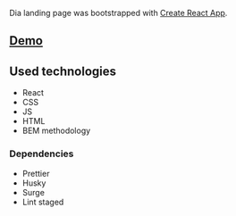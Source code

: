 Dia landing page was bootstrapped with [Create React App](https://github.com/facebook/create-react-app).
## [Demo](http://jukachu-dia-landing.surge.sh/)

## Used technologies

- React
- CSS
- JS
- HTML
- BEM methodology

### Dependencies

- Prettier
- Husky
- Surge
- Lint staged
